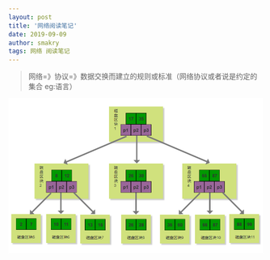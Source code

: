 ```yaml
---
layout: post
title: '网络阅读笔记'
date: 2019-09-09
author: smakry
tags: 网络 阅读笔记
---
```


> 网络=》协议=》数据交换而建立的规则或标准（网络协议或者说是约定的集合 eg:语言）

![b+数据结构](https://github.com/smakry/smakry.github.io/raw/master/imags/b%2Btreemap.png)
